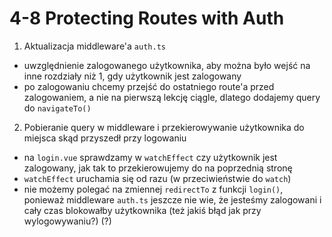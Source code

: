 # 4-8 Protecting Routes with Auth

1. Aktualizacja middleware'a `auth.ts`
- uwzględnienie zalogowanego użytkownika, aby można było wejść na inne rozdziały niż 1, gdy użytkownik jest zalogowany
- po zalogowaniu chcemy przejść do ostatniego route'a przed zalogowaniem, a nie na pierwszą lekcję ciągle, dlatego dodajemy query do `navigateTo()`

2. Pobieranie query w middleware i przekierowywanie użytkownika do miejsca skąd przyszedł przy logowaniu
- na `login.vue` sprawdzamy w `watchEffect` czy użytkownik jest zalogowany, jak tak to przekierowujemy do na poprzednią stronę
- `watchEffect` uruchamia się od razu (w przeciwieństwie do `watch`)
- nie możemy polegać na zmiennej `redirectTo` z funkcji `login()`, ponieważ middleware `auth.ts` jeszcze nie wie, że jesteśmy zalogowani i cały czas blokowałby użytkownika (też jakiś błąd jak przy wylogowywaniu?) (?)